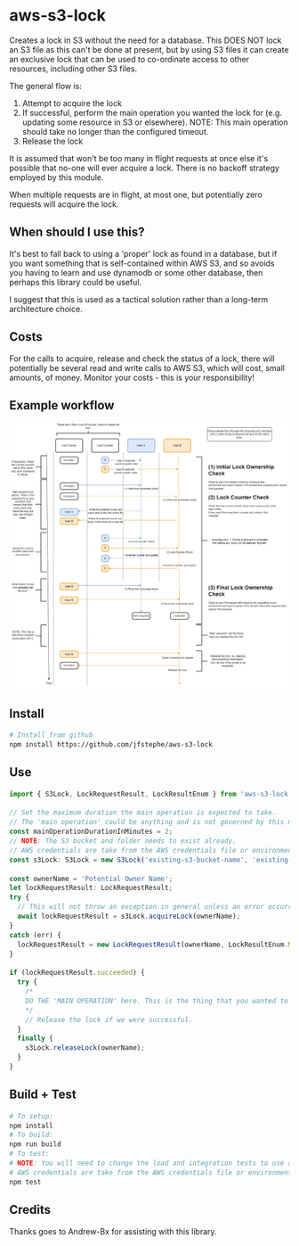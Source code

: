 # aws-s3-lock

Creates a lock in S3 without the need for a database. This DOES NOT lock an S3 file as this can't be done at present, but by using S3 files it can create an exclusive lock that can be used to co-ordinate access to other resources, including other S3 files.

The general flow is:

1. Attempt to acquire the lock
2. If successful, perform the main operation you wanted the lock for (e.g. updating some resource in S3 or elsewhere). NOTE: This main operation should take no longer than the configured timeout.
3. Release the lock

It is assumed that won't be too many in flight requests at once else it's possible that no-one will ever acquire a lock. There is no backoff strategy employed by this module.

When multiple requests are in flight, at most one, but potentially zero requests will acquire the lock.

## When should I use this?

It's best to fall back to using a 'proper' lock as found in a database, but if you want something that is self-contained within AWS S3, and so avoids you having to learn and use dynamodb or some other database, then perhaps this library could be useful.

I suggest that this is used as a tactical solution rather than a long-term architecture choice.

## Costs

For the calls to acquire, release and check the status of a lock, there will potentially be several read and write calls to AWS S3, which will cost, small amounts, of money. Monitor your costs - this is your responsibility!

## Example workflow

![Exampe workflow](example-workflow.png)

## Install

``` bash
# Install from github
npm install https://github.com/jfstephe/aws-s3-lock
```

## Use

``` typescript
import { S3Lock, LockRequestResult, LockResultEnum } from 'aws-s3-lock';

// Set the maximum duration the main operation is expected to take.
// The 'main operation' could be anything and is not governed by this module. FYI AWS operations have have a 2 minute timeout by default.
const mainOperationDurationInMinutes = 2;
// NOTE: The S3 bucket and folder needs to exist already.
// AWS credentials are take from the AWS credentials file or environment variables.
const s3Lock: S3Lock = new S3Lock('existing-s3-bucket-name', 'existing-s3-bucket-folder', 'lock-name', mainOperationDurationInMinutes);

const ownerName = 'Potential Owner Name';
let lockRequestResult: LockRequestResult;
try {
  // This will not throw an exception in general unless an error occurred trying to 'rollback' a lock.
  await lockRequestResult = s3Lock.acquireLock(ownerName);
}
catch (err) {
  lockRequestResult = new LockRequestResult(ownerName, LockResultEnum.NotAcquired, err.message, ErrorCodeEnum.DuringLockRelease);
}

if (lockRequestResult.succeeded) {
  try {
    /*
    DO THE 'MAIN OPERATION' here. This is the thing that you wanted to acquire a lock for. E.g. updating other S3 files without worrying about multiple people changing them (assuming they are using this module too).
    */
    // Release the lock if we were successful.
  }
  finally {
    s3Lock.releaseLock(ownerName);
  }
}
```

## Build + Test

``` bash
# To setup:
npm install
# To build:
npm run build
# To test:
# NOTE: You will need to change the load and integration tests to use a bucket owned by you. The S3 folder needs to exist too.
# AWS credentials are take from the AWS credentials file or environment variables.
npm test
```

## Credits

Thanks goes to Andrew-Bx for assisting with this library.
